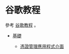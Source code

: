 谷歌教程
=======


參考 [谷歌教程](https://developers.google.com/web/) 。

* [基礎](https://developers.google.com/web/fundamentals/)

  * [憑證管理應用程式介面](./fundamentals_credential_management_api.md)


